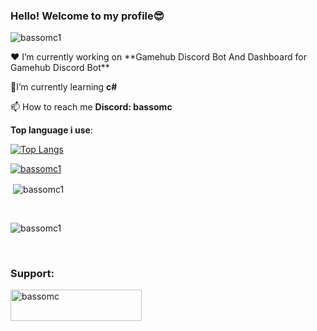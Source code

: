 ### Hello! Welcome to my profile😎
<p align="left"> <img src="https://komarev.com/ghpvc/?username=bassomc1&label=Profile%20views&color=0e75b6&style=flat" alt="bassomc1" /> </p>
❤ I’m currently working on **Gamehub Discord Bot And Dashboard for Gamehub Discord Bot**

🧠I’m currently learning **c#**

📫 How to reach me **Discord: bassomc**

**Top language i use**:


[![Top Langs](https://github-readme-stats.vercel.app/api/top-langs/?username=BassoMC1&layout=compact&theme=vision-friendly-dark)](https://github.com/BassoMC1)




<p align="left"> <a href="https://github.com/ryo-ma/github-profile-trophy"><img src="https://github-profile-trophy.vercel.app/?username=bassomc1" alt="bassomc1" /></a> </p>




<p>&nbsp;<img align="center" src="https://github-readme-stats.vercel.app/api?username=bassomc1&show_icons=true&locale=en" alt="bassomc1" /></p><br>

<p><img align="center" src="https://github-readme-streak-stats.herokuapp.com/?user=bassomc1&" alt="bassomc1" /></p><br>

<h3 align="left">Support:</h3>
<p><a href="https://ko-fi.com/bassomc"> <img align="left" src="https://cdn.ko-fi.com/cdn/kofi3.png?v=3" height="50" width="210" alt="bassomc" /></a></p><br>
